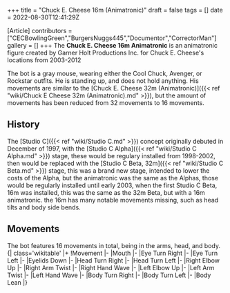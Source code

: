 +++
title = "Chuck E. Cheese 16m (Animatronic)"
draft = false
tags = []
date = 2022-08-30T12:41:29Z

[Article]
contributors = ["CECBowlingGreen","BurgersNuggs445","Documentor","CorrectorMan"]
gallery = []
+++
The **Chuck E. Cheese 16m Animatronic** is an animatronic figure created by Garner Holt Productions Inc. for Chuck E. Cheese's locations from 2003-2012

The bot is a gray mouse, wearing either the Cool Chuck, Avenger, or Rockstar outfits. He is standing up, and does not hold anything. His movements are similar to the [Chuck E. Cheese 32m (Animatronic)]({{< ref "wiki/Chuck E Cheese 32m (Animatronic).md" >}}), but the amount of movements has been reduced from 32 movements to 16 movements.

## History ##
The [Studio C]({{< ref "wiki/Studio C.md" >}}) concept originally debuted in December of 1997, with the [Studio C Alpha]({{< ref "wiki/Studio C Alpha.md" >}}) stage, these would be regulary installed from 1998-2002, then would be replaced with the [Studio C Beta, 32m]({{< ref "wiki/Studio C Beta.md" >}}) stage, this was a brand new stage, intended to lower the costs of the Alpha, but the animatronic was the same as the Alphas, those would be regularly installed until early 2003, when the first Studio C Beta, 16m was installed, this was the same as the 32m Beta, but with a 16m animatronic. the 16m has many notable movements missing, such as head tilts and body side bends.

## Movements ##
The bot features 16 movements in total, being in the arms, head, and body.
{| class='wikitable'
|+
!Movement
|-
|Mouth
|-
|Eye Turn Right
|-
|Eye Turn Left
|-
|Eyelids Down
|-
|Head Turn Right
|-
|Head Turn Left
|-
|Right Elbow Up
|-
|Right Arm Twist
|-
|Right Hand Wave
|-
|Left Elbow Up
|-
|Left Arm Twist
|-
|Left Hand Wave
|-
|Body Turn Right
|-
|Body Turn Left
|-
|Body Lean
|}